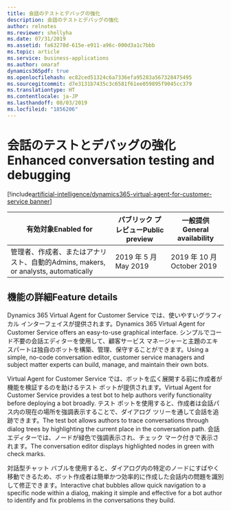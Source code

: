 ```yaml
---
title: 会話のテストとデバッグの強化
description: 会話のテストとデバッグの強化
author: relnotes
ms.reviewer: shellyha
ms.date: 07/31/2019
ms.assetid: fa63278d-615e-e911-a96c-000d3a1c7bbb
ms.topic: article
ms.service: business-applications
ms.author: omaraf
dynamics365pdf: true
ms.openlocfilehash: ec82ced51324c6a7336efa95283a567328475495
ms.sourcegitcommit: d7e3131b7435c3c6581f61ee059895f9045cc379
ms.translationtype: HT
ms.contentlocale: ja-JP
ms.lasthandoff: 08/03/2019
ms.locfileid: "1856206"
---
```

# <a name="enhanced-conversation-testing-and-debugging"></a><span data-ttu-id="9d92d-103">会話のテストとデバッグの強化</span><span class="sxs-lookup"><span data-stu-id="9d92d-103">Enhanced conversation testing and debugging</span></span>
[!include[artificial-intelligence/dynamics365-virtual-agent-for-customer-service banner](../includes/artificial-intelligence/dynamics365-virtual-agent-for-customer-service.md)]

| <span data-ttu-id="9d92d-104">有効対象</span><span class="sxs-lookup"><span data-stu-id="9d92d-104">Enabled for</span></span>    |  <span data-ttu-id="9d92d-105">パブリック プレビュー</span><span class="sxs-lookup"><span data-stu-id="9d92d-105">Public preview</span></span> | <span data-ttu-id="9d92d-106">一般提供</span><span class="sxs-lookup"><span data-stu-id="9d92d-106">General availability</span></span> | 
| ---------- | ---------- |---------- |
|<span data-ttu-id="9d92d-107">管理者、作成者、またはアナリスト、自動的</span><span class="sxs-lookup"><span data-stu-id="9d92d-107">Admins, makers, or analysts, automatically</span></span>|<span data-ttu-id="9d92d-108">2019 年 5 月</span><span class="sxs-lookup"><span data-stu-id="9d92d-108">May 2019</span></span>| <span data-ttu-id="9d92d-109">2019 年 10 月</span><span class="sxs-lookup"><span data-stu-id="9d92d-109">October 2019</span></span>|






## <a name="feature-details"></a><span data-ttu-id="9d92d-110">機能の詳細</span><span class="sxs-lookup"><span data-stu-id="9d92d-110">Feature details</span></span>
<!--feature detail start -->
<span data-ttu-id="9d92d-111">Dynamics 365 Virtual Agent for Customer Service では、使いやすいグラフィカル インターフェイスが提供されます。</span><span class="sxs-lookup"><span data-stu-id="9d92d-111">Dynamics 365 Virtual Agent for Customer Service offers an easy-to-use graphical interface.</span></span> <span data-ttu-id="9d92d-112">シンプルでコード不要の会話エディターを使用して、顧客サービス マネージャーと主題のエキスパートは独自のボットを構築、管理、保守することができます。</span><span class="sxs-lookup"><span data-stu-id="9d92d-112">Using a simple, no-code conversation editor, customer service managers and subject matter experts can build, manage, and maintain their own bots.</span></span>
  
<span data-ttu-id="9d92d-113">Virtual Agent for Customer Service では、ボットを広く展開する前に作成者が機能を検証するのを助けるテスト ボットが提供されます。</span><span class="sxs-lookup"><span data-stu-id="9d92d-113">Virtual Agent for Customer Service provides a test bot to help authors verify functionality before deploying a bot broadly.</span></span> <span data-ttu-id="9d92d-114">テスト ボットを使用すると、作成者は会話パス内の現在の場所を強調表示することで、ダイアログ ツリーを通して会話を追跡できます。</span><span class="sxs-lookup"><span data-stu-id="9d92d-114">The test bot allows authors to trace conversations through dialog trees by highlighting the current place in the conversation path.</span></span> <span data-ttu-id="9d92d-115">会話エディターでは、ノードが緑色で強調表示され、チェック マーク付きで表示されます。</span><span class="sxs-lookup"><span data-stu-id="9d92d-115">The conversation editor displays highlighted nodes in green with check marks.</span></span>

<span data-ttu-id="9d92d-116">対話型チャット バブルを使用すると、ダイアログ内の特定のノードにすばやく移動できるため、ボット作成者は簡単かつ効率的に作成した会話内の問題を識別して修正できます。</span><span class="sxs-lookup"><span data-stu-id="9d92d-116">Interactive chat bubbles allow quick navigation to a specific node within a dialog, making it simple and effective for a bot author to identify and fix problems in the conversations they build.</span></span>
<!--feature detail end -->











